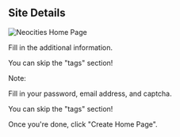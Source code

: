 ## Site Details

![Neocities Home Page](images/neocities-site-details.png)

Fill in the additional information. 

You can skip the "tags" section!


Note:

Fill in your password, email address, and captcha.

You can skip the "tags" section!

Once you're done, click "Create Home Page".



